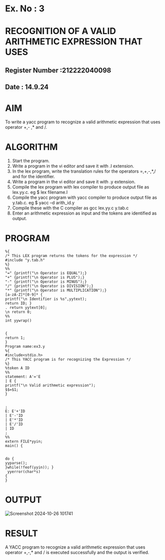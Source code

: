 # Ex. No : 3	
# RECOGNITION OF A VALID ARITHMETIC EXPRESSION THAT USES
## Register Number :212222040098
## Date : 14.9.24
# AIM
To write a yacc program to recognize a valid arithmetic expression that uses operator +,- ,* and /.
# ALGORITHM
1.	Start the program.
2.	Write a program in the vi editor and save it with .l extension.
3.	In the lex program, write the translation rules for the operators =,+,-,*,/ and for the identifier.
4.	Write a program in the vi editor and save it with .y extension.
5.	Compile the lex program with lex compiler to produce output file as lex.yy.c. eg $ lex filename.l
6.	Compile the yacc program with yacc compiler to produce output file as y.tab.c. eg $ yacc –d arith_id.y
7.	Compile these with the C compiler as gcc lex.yy.c y.tab.c
8.	Enter an arithmetic expression as input and the tokens are identified as output.
# PROGRAM 
```
%{
/* This LEX program returns the tokens for the expression */
#include "y.tab.h"
%}
%%
"=" {printf("\n Operator is EQUAL");}
"+" {printf("\n Operator is PLUS");}
"-" {printf("\n Operator is MINUS");}
"/" {printf("\n Operator is DIVISION");}
"*" {printf("\n Operator is MULTIPLICATION");}
[a-zA-Z]*[0-9]* {
printf("\n Identifier is %s",yytext);
return ID; }
. return yytext[0];
\n return 0;
%%
int yywrap()


{
return 1;
}
Program name:ex3.y
%{
#include<stdio.h>
/* This YACC program is for recognizing the Expression */
%}
%token A ID
%%
statement: A'='E
| E {
printf("\n Valid arithmetic expression");
$$=$1;
}


;
E: E'+'ID
| E'-'ID
| E'*'ID
| E'/'ID
| ID
;
%%
extern FILE*yyin;
main() {


do {
yyparse();
}while(!feof(yyin)); }
 yyerror(char*s)
{
}
```
# OUTPUT
![Screenshot 2024-10-26 101741](https://github.com/user-attachments/assets/ec71978c-0910-401b-820a-c3296a1265c1)
# RESULT
A YACC program to recognize a valid arithmetic expression that uses operator +,-,* and / is executed successfully and the output is verified.
